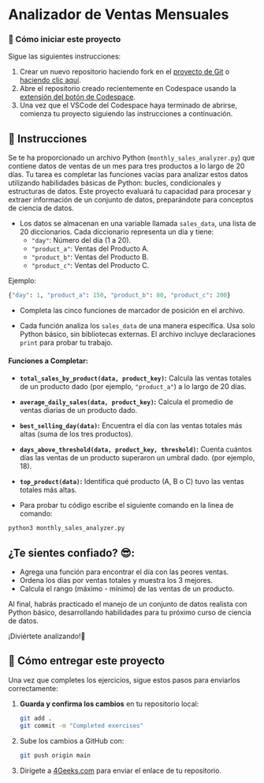 # Analizador de Ventas Mensuales

<onlyfor saas="false" withBanner="false">
  
### 🌱 Cómo iniciar este proyecto

Sigue las siguientes instrucciones:

1. Crear un nuevo repositorio haciendo fork en el [proyecto de Git](https://github.com/4GeeksAcademy/monthly-sales-analyzer-project) o [haciendo clic aquí](https://github.com/4GeeksAcademy/monthly-sales-analyzer-project/fork).
2. Abre el repositorio creado recientemente en Codespace usando la [extensión del botón de Codespace](https://docs.github.com/en/codespaces/developing-in-codespaces/creating-a-codespace-for-a-repository#creating-a-codespace-for-a-repository).
3. Una vez que el VSCode del Codespace haya terminado de abrirse, comienza tu proyecto siguiendo las instrucciones a continuación.

</onlyfor>


## 📝 Instrucciones

Se te ha proporcionado un archivo Python (`monthly_sales_analyzer.py`) que contiene datos de ventas de un mes para tres productos a lo largo de 20 días. Tu tarea es completar las funciones vacías para analizar estos datos utilizando habilidades básicas de Python: bucles, condicionales y estructuras de datos. Este proyecto evaluará tu capacidad para procesar y extraer información de un conjunto de datos, preparándote para conceptos de ciencia de datos.


- Los datos se almacenan en una variable llamada `sales_data`, una lista de 20 diccionarios. Cada diccionario representa un día y tiene:
    - `"day"`: Número del día (1 a 20).
    - `"product_a"`: Ventas del Producto A.
    - `"product_b"`: Ventas del Producto B.
    - `"product_c"`: Ventas del Producto C.

Ejemplo: 

```python
{"day": 1, "product_a": 150, "product_b": 80, "product_c": 200}
```

- Completa las cinco funciones de marcador de posición en el archivo. 

- Cada función analiza los `sales_data` de una manera específica. Usa solo Python básico, sin bibliotecas externas. El archivo incluye declaraciones `print` para probar tu trabajo.

#### Funciones a Completar:  
- **`total_sales_by_product(data, product_key)`:** Calcula las ventas totales de un producto dado (por ejemplo, `"product_a"`) a lo largo de 20 días.


- **`average_daily_sales(data, product_key)`:** Calcula el promedio de ventas diarias de un producto dado.


- **`best_selling_day(data)`:** Encuentra el día con las ventas totales más altas (suma de los tres productos).

- **`days_above_threshold(data, product_key, threshold)`:** Cuenta cuántos días las ventas de un producto superaron un umbral dado. (por ejemplo, 18).

- **`top_product(data)`:** Identifica qué producto (A, B o C) tuvo las ventas totales más altas.

- Para probar tu código escribe el siguiente comando en la linea de comando:

```bash
python3 monthly_sales_analyzer.py
```

## ¿Te sientes confiado? 😎:  
- Agrega una función para encontrar el día con las peores ventas.
- Ordena los días por ventas totales y muestra los 3 mejores.
- Calcula el rango (máximo - mínimo) de las ventas de un producto.

  
Al final, habrás practicado el manejo de un conjunto de datos realista con Python básico, desarrollando habilidades para tu próximo curso de ciencia de datos. 

¡Diviértete analizando!🚀


## 🚛 Cómo entregar este proyecto

Una vez que completes los ejercicios, sigue estos pasos para enviarlos correctamente:  

1. **Guarda y confirma los cambios** en tu repositorio local:  

   ```sh
   git add .
   git commit -m "Completed exercises"
   ```
2. Sube los cambios a GitHub con:

    ```sh
    git push origin main
    ```
3. Dirígete a [4Geeks.com](https://4geeks.com) para enviar el enlace de tu repositorio.
